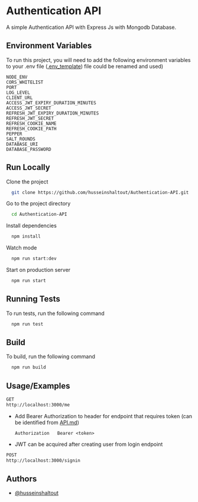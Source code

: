 # Authentication API

A simple Authentication API with Express Js with Mongodb Database.

## Environment Variables

To run this project, you will need to add the following environment variables to your .env file ([.env_template](./config/.env_template)) file could be renamed and used)

`NODE_ENV` \
`CORS_WHITELIST` \
`PORT` \
`LOG_LEVEL` \
`CLIENT_URL` \
`ACCESS_JWT_EXPIRY_DURATION_MINUTES` \
`ACCESS_JWT_SECRET` \
`REFRESH_JWT_EXPIRY_DURATION_MINUTES` \
`REFRESH_JWT_SECRET` \
`REFRESH_COOKIE_NAME` \
`REFRESH_COOKIE_PATH` \
`PEPPER` \
`SALT_ROUNDS` \
`DATABASE_URI` \
`DATABASE_PASSWORD`

## Run Locally

Clone the project

```bash
  git clone https://github.com/husseinshaltout/Authentication-API.git
```

Go to the project directory

```bash
  cd Authentication-API
```

Install dependencies

```bash
  npm install
```

Watch mode

```bash
  npm run start:dev
```

Start on production server

```bash
  npm run start
```

## Running Tests

To run tests, run the following command

```bash
  npm run test
```

## Build

To build, run the following command

```bash
  npm run build
```

## Usage/Examples

```bash
GET
http://localhost:3000/me
```

- Add Bearer Authorization to header for endpoint that requires token (can be identified from [API.md](./docs/API.md))

  `Authorization   Bearer <token>`

- JWT can be acquired after creating user from login endpoint

```bash
POST
http://localhost:3000/signin
```

## Authors

- [@husseinshaltout](https://www.github.com/husseinshaltout)
